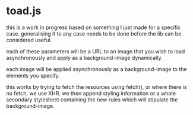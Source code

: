 # toad.js

this is a work in progress based on something I just made for a specific case. generalising it to any case needs to be done before the lib can be considered useful.

each of these parameters will be a URL to an image that you wish to load asynchronously and apply as a background-image dynamically.
    
each image will be applied asynchronously as a background-image to the elements you specify.

this works by trying to fetch the resources using fetch(), or where there is no fetch, we use XHR. we then append styling information or a whole secondary stylesheet containing the new rules which will stipulate the background-image.
